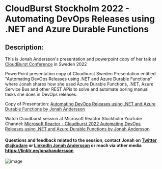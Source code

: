 # CloudBurst Stockholm 2022 - Automating DevOps Releases using .NET and Azure Durable Functions 

## Description:

This is Jonah Andersson's presentation and powerpoint copy of her talk at <a href="https://cloudburst.azurewebsites.net/" target="_blank">CloudBurst Conference</a> in Sweden 2022 

PowerPoint presentation copy of Cloudburst Sweden Presentation entitled "Automating DevOps Releases using .NET and Azure Durable Functions" where Jonah shares how she used Azure Durable Functions, .NET, Azure Service Bus and other REST APis to solve and automate boring manual tasks she does in DevOps releases.

Copy of Presentation: <a href="https://cloudburst.azurewebsites.net/](https://github.com/jonahandersson/cloudburst-2022-automating-devopsreleases-using-dotnet-azuredurablefunctions/blob/master/Cloudburst%202022%20%20Sweden%20-%20%20Automating%20DevOps%20Releases%20using%20.NET%20and%20Azure%20Durable%20Functions%20%20by%20Jonah%20Andersson.pdf" target="_blank">Automating DevOps Releases using .NET and Azure Durable Functions by Jonah Andersson</a>

Watch Cloudburst session at Microsoft Reactor Stockholm YouTube Channel:
<a href="https://www.youtube.com/watch?v=s-srfnrR9jo" target="_blank">Microsoft Reactor - Cloudburst 2022 Automating DevOps Releases using .NET and Azure Durable Functions by Jonah Andersson</a>
#### Questions and feedback related to the session, contact Jonah on <a href="https://twitter.com/cjkodare" target="_blank">Twitter @cjkodare</a> or <a href="https://twitter.com/cjkodare" target="_blank">LinkedIn Jonah Andersson</a> or reach via other media https://linktr.ee/jonahandersson

![image](https://user-images.githubusercontent.com/14919667/199809251-878ae738-665a-4936-b1fa-7665baee73a8.png) 

